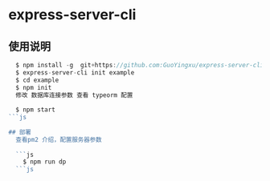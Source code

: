 # express-server-cli
## 使用说明
```js
  $ npm install -g  git+https://github.com:GuoYingxu/express-server-cli.git
  $ express-server-cli init example
  $ cd example
  $ npm init
  修改 数据库连接参数 查看 typeorm 配置
  
  $ npm start
```js
  
## 部署
  查看pm2 介绍，配置服务器参数
  
  ```js
    $ npm run dp
  ```js
  
